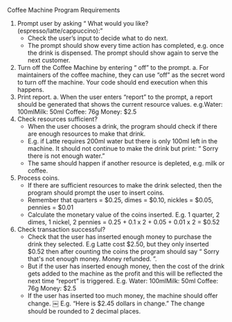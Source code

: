 Coffee Machine Program Requirements
1. Prompt user by asking “ What would you like? (espresso/latte/cappuccino):” 
    * Check the user’s input to decide what to do next. 
    * The prompt should show every time action has completed, e.g. once the drink is dispensed. The prompt should show again to serve the next customer. 
2. Turn off the Coffee Machine by entering “ off” to the prompt. 
a. For maintainers of the coffee machine, they can use “off” as the secret word to turn off
the machine. Your code should end execution when this happens.
3. Print report.
a. When the user enters “report” to the prompt, a report should be generated that shows the current resource values. e.g.Water: 100mlMilk: 50ml
        Coffee: 76g
        Money: $2.5
4. Check resources sufficient? 
    * When the user chooses a drink, the program should check if there are enough resources to make that drink. 
    * E.g. if Latte requires 200ml water but there is only 100ml left in the machine. It should not continue to make the drink but print: “ Sorry there is not enough water.” 
    * The same should happen if another resource is depleted, e.g. milk or coffee. 
5. Process coins. 
    * If there are sufficient resources to make the drink selected, then the program should prompt the user to insert coins. 
    * Remember that quarters = $0.25, dimes = $0.10, nickles = $0.05, pennies = $0.01 
    * Calculate the monetary value of the coins inserted. E.g. 1 quarter, 2 dimes, 1 nickel, 2 pennies = 0.25 + 0.1 x 2 + 0.05 + 0.01 x 2 = $0.52 
6. Check transaction successful? 
    * Check that the user has inserted enough money to purchase the drink they selected. E.g Latte cost $2.50, but they only inserted $0.52 then after counting the coins the program should say “ Sorry that's not enough money. Money refunded. ”. 
    * But if the user has inserted enough money, then the cost of the drink gets added to the machine as the profit and this will be reflected the next time “report” is triggered. E.g. Water: 100mlMilk: 50ml Coffee: 76g Money: $2.5 
    * If the user has inserted too much money, the machine should offer change. 
￼
E.g. “Here is $2.45 dollars in change.” The change should be rounded to 2 decimal places.